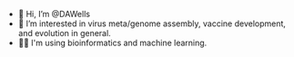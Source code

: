- 👋 Hi, I’m @DAWells
- :microbe: I’m interested in virus meta/genome assembly, vaccine development, and evolution in general.
- :man_technologist: I'm using bioinformatics and machine learning.
<!---
DAWells/DAWells is a ✨ special ✨ repository because its `README.md` (this file) appears on your GitHub profile.
You can click the Preview link to take a look at your changes.
--->
